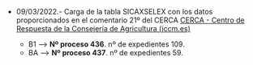 * 09/03/2022.- Carga de la tabla SICAXSELEX con los datos proporcionados en el comentario 21º del CERCA [CERCA - Centro de Respuesta de la Consejería de Agricultura (jccm.es)](https://cerca.jccm.es/seguimiento.php?cod=2021_19223#comen)

	* B1 --> **Nº proceso 436**. nº de expedientes 109.
	* BA --> **Nº proceso 437**. nº de expedientes 59.

